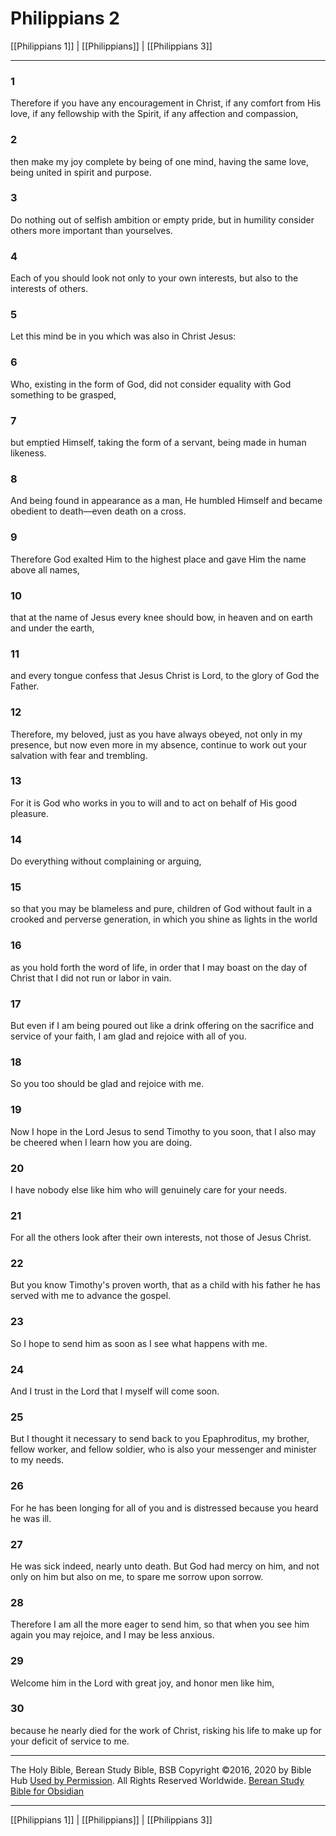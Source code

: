 # Philippians 2

[[Philippians 1]] | [[Philippians]] | [[Philippians 3]]

---

### 1
Therefore if you have any encouragement in Christ, if any comfort from His love, if any fellowship with the Spirit, if any affection and compassion,

### 2
then make my joy complete by being of one mind, having the same love, being united in spirit and purpose.

### 3
Do nothing out of selfish ambition or empty pride, but in humility consider others more important than yourselves.

### 4
Each of you should look not only to your own interests, but also to the interests of others.

### 5
Let this mind be in you which was also in Christ Jesus:

### 6
Who, existing in the form of God, did not consider equality with God something to be grasped,

### 7
but emptied Himself, taking the form of a servant, being made in human likeness.

### 8
And being found in appearance as a man, He humbled Himself and became obedient to death—even death on a cross.

### 9
Therefore God exalted Him to the highest place and gave Him the name above all names,

### 10
that at the name of Jesus every knee should bow, in heaven and on earth and under the earth,

### 11
and every tongue confess that Jesus Christ is Lord, to the glory of God the Father.

### 12
Therefore, my beloved, just as you have always obeyed, not only in my presence, but now even more in my absence, continue to work out your salvation with fear and trembling.

### 13
For it is God who works in you to will and to act on behalf of His good pleasure.

### 14
Do everything without complaining or arguing,

### 15
so that you may be blameless and pure, children of God without fault in a crooked and perverse generation, in which you shine as lights in the world

### 16
as you hold forth the word of life, in order that I may boast on the day of Christ that I did not run or labor in vain.

### 17
But even if I am being poured out like a drink offering on the sacrifice and service of your faith, I am glad and rejoice with all of you.

### 18
So you too should be glad and rejoice with me.

### 19
Now I hope in the Lord Jesus to send Timothy to you soon, that I also may be cheered when I learn how you are doing.

### 20
I have nobody else like him who will genuinely care for your needs.

### 21
For all the others look after their own interests, not those of Jesus Christ.

### 22
But you know Timothy's proven worth, that as a child with his father he has served with me to advance the gospel.

### 23
So I hope to send him as soon as I see what happens with me.

### 24
And I trust in the Lord that I myself will come soon.

### 25
But I thought it necessary to send back to you Epaphroditus, my brother, fellow worker, and fellow soldier, who is also your messenger and minister to my needs.

### 26
For he has been longing for all of you and is distressed because you heard he was ill.

### 27
He was sick indeed, nearly unto death. But God had mercy on him, and not only on him but also on me, to spare me sorrow upon sorrow.

### 28
Therefore I am all the more eager to send him, so that when you see him again you may rejoice, and I may be less anxious.

### 29
Welcome him in the Lord with great joy, and honor men like him,

### 30
because he nearly died for the work of Christ, risking his life to make up for your deficit of service to me.

---

The Holy Bible, Berean Study Bible, BSB
Copyright ©2016, 2020 by Bible Hub
[Used by Permission](https://berean.bible/terms.htm). All Rights Reserved Worldwide.
[Berean Study Bible for Obsidian](https://github.com/gapmiss/berean-study-bible-for-obsidian)

---

[[Philippians 1]] | [[Philippians]] | [[Philippians 3]]

